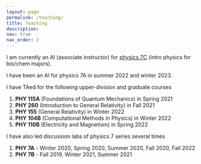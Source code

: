 ```yaml
---
layout: page
permalink: /teaching/
title: Teaching
description:
nav: true
nav_order: 2
---
```


I am currently an AI (associate instructor) for [physics 7C](https://physics.ucdavis.edu/undergraduates/academic-information/physics-courses) (intro physics for bio/chem majors).

I have been an AI for physics 7A in summer 2022 and winter 2023. 

I have TAed for the following upper-division and graduate courses

1. **PHY 115A** (Foundations of Quantum Mechanics) in Spring 2021 
2. **PHY 260** (Introduction to General Relativity) in Fall 2021
3. **PHY 155** (General Relativity) in Winter 2022
4. **PHY 104B** (Computational Methods in Physics) in Winter 2022
5. **PHY 110B** (Electricity and Magnetism) in Spring 2022

I have also led discussion labs of physics 7 series several times

1. **PHY 7A** - Winter 2020, Spring 2020, Summer 2020, Fall 2020, Fall 2022
2. **PHY 7B** - Fall 2019, Winter 2021, Summer 2021
